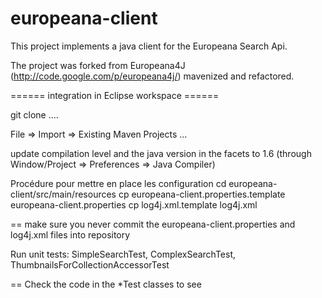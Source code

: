 europeana-client
================

This project implements a java client for the Europeana Search Api.

The project was forked from Europeana4J (http://code.google.com/p/europeana4j/) mavenized and refactored.

====== integration in Eclipse workspace ======

git clone ....

File => Import => Existing Maven Projects ...

update compilation level and the java version in the facets to 1.6 (through Window/Project => Preferences => Java Compiler) 

Procédure pour mettre en place les configuration
cd europeana-client/src/main/resources
cp europeana-client.properties.template europeana-client.properties
cp log4j.xml.template log4j.xml 

== make sure you never commit the europeana-client.properties and log4j.xml files into repository

Run unit tests: SimpleSearchTest, ComplexSearchTest, ThumbnailsForCollectionAccessorTest

== Check the code in the *Test classes to see  
